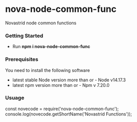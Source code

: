 # nova-node-common-func
Novastrid node common functions

### Getting Started
 - Run **npm i nova-node-common-func**

### Prerequisites
You need to install the following software
 - latest stable Node version more than or - Node v14.17.3
 - latest npm version more than or - Npm v 7.20.0

### Usuage
const novecode = require('nova-node-common-func');
console.log(novecode.getShortName('Novastrid Functions'));
